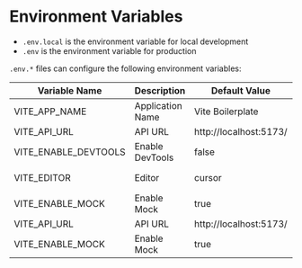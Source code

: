 # Environment Variables

- `.env.local` is the environment variable for local development
- `.env` is the environment variable for production

`.env.*` files can configure the following environment variables:

| Variable Name | Description | Default Value | Remarks |
| --- | --- | --- | --- |
| VITE_APP_NAME | Application Name | Vite Boilerplate | |
| VITE_API_URL | API URL | http://localhost:5173/ | |
| VITE_ENABLE_DEVTOOLS | Enable DevTools | false | |
| VITE_EDITOR | Editor | cursor | [click-to-component](https://github.com/ericclemmons/click-to-component) |
| VITE_ENABLE_MOCK | Enable Mock | true | |
| VITE_API_URL | API URL | http://localhost:5173/ | |
| VITE_ENABLE_MOCK | Enable Mock | true | |
